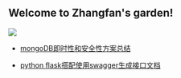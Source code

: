 ## Welcome to Zhangfan's garden!

![](https://cdn.jsdelivr.net/gh/Fairy1018/GHimage/think.jpeg)

- [mongoDB即时性和安全性方案总结](https://fairy1018.github.io/zhangfan-garden/blog/mongo)

- [python flask搭配使用swagger生成接口文档](https://fairy1018.github.io/zhangfan-garden/blog/swagger)



